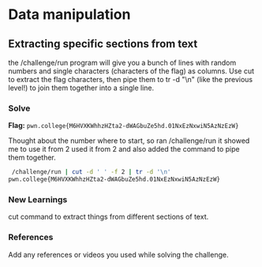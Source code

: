 # Data manipulation 

## Extracting specific sections from text
the /challenge/run program will give you a bunch of lines with random numbers and
single characters (characters of the flag) as columns. 
Use cut to extract the flag characters, then pipe them to tr -d "\n" 
(like the previous level!) to join them together into a single line.

### Solve
**Flag:** `pwn.college{M6HVXKWhhzHZta2-dWAGbuZe5hd.01NxEzNxwiN5AzNzEzW}`

Thought about the number where to start, so ran /challenge/run it showed me to use it from 2
used it from 2 and also added the command to pipe them together.

```bash
 /challenge/run | cut -d ' ' -f 2 | tr -d '\n'
pwn.college{M6HVXKWhhzHZta2-dWAGbuZe5hd.01NxEzNxwiN5AzNzEzW}
```

### New Learnings
cut command to extract things from different sections of text.

### References 
Add any references or videos you used while solving the challenge.
